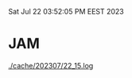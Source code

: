 Sat Jul 22 03:52:05 PM EEST 2023
# JAM
<a href='./cache/202307/22_15.log'>./cache/202307/22_15.log</a>
